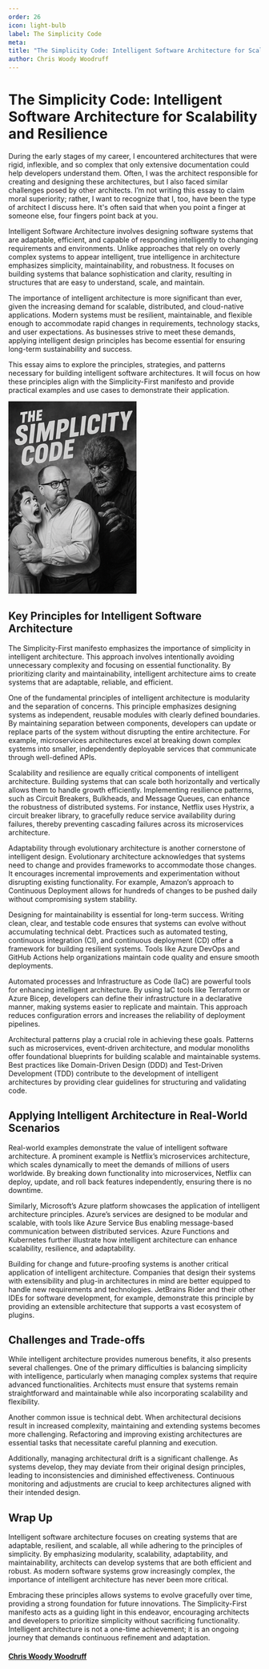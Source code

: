 ```yaml
---
order: 26
icon: light-bulb
label: The Simplicity Code
meta:
title: "The Simplicity Code: Intelligent Software Architecture for Scalability and Resilience"
author: Chris Woody Woodruff
---
```


# The Simplicity Code: Intelligent Software Architecture for Scalability and Resilience

During the early stages of my career, I encountered architectures that were rigid, inflexible, and so complex that only extensive documentation could help developers understand them. Often, I was the architect responsible for creating and designing these architectures, but I also faced similar challenges posed by other architects. I’m not writing this essay to claim moral superiority; rather, I want to recognize that I, too, have been the type of architect I discuss here. It's often said that when you point a finger at someone else, four fingers point back at you.

Intelligent Software Architecture involves designing software systems that are adaptable, efficient, and capable of responding intelligently to changing requirements and environments. Unlike approaches that rely on overly complex systems to appear intelligent, true intelligence in architecture emphasizes simplicity, maintainability, and robustness. It focuses on building systems that balance sophistication and clarity, resulting in structures that are easy to understand, scale, and maintain.

The importance of intelligent architecture is more significant than ever, given the increasing demand for scalable, distributed, and cloud-native applications. Modern systems must be resilient, maintainable, and flexible enough to accommodate rapid changes in requirements, technology stacks, and user expectations. As businesses strive to meet these demands, applying intelligent design principles has become essential for ensuring long-term sustainability and success.

This essay aims to explore the principles, strategies, and patterns necessary for building intelligent software architectures. It will focus on how these principles align with the Simplicity-First manifesto and provide practical examples and use cases to demonstrate their application.

![](images/Simplicity-Code-Horror.png)

## Key Principles for Intelligent Software Architecture

The Simplicity-First manifesto emphasizes the importance of simplicity in intelligent architecture. This approach involves intentionally avoiding unnecessary complexity and focusing on essential functionality. By prioritizing clarity and maintainability, intelligent architecture aims to create systems that are adaptable, reliable, and efficient.

One of the fundamental principles of intelligent architecture is modularity and the separation of concerns. This principle emphasizes designing systems as independent, reusable modules with clearly defined boundaries. By maintaining separation between components, developers can update or replace parts of the system without disrupting the entire architecture. For example, microservices architectures excel at breaking down complex systems into smaller, independently deployable services that communicate through well-defined APIs.

Scalability and resilience are equally critical components of intelligent architecture. Building systems that can scale both horizontally and vertically allows them to handle growth efficiently. Implementing resilience patterns, such as Circuit Breakers, Bulkheads, and Message Queues, can enhance the robustness of distributed systems. For instance, Netflix uses Hystrix, a circuit breaker library, to gracefully reduce service availability during failures, thereby preventing cascading failures across its microservices architecture.

Adaptability through evolutionary architecture is another cornerstone of intelligent design. Evolutionary architecture acknowledges that systems need to change and provides frameworks to accommodate those changes. It encourages incremental improvements and experimentation without disrupting existing functionality. For example, Amazon’s approach to Continuous Deployment allows for hundreds of changes to be pushed daily without compromising system stability.

Designing for maintainability is essential for long-term success. Writing clean, clear, and testable code ensures that systems can evolve without accumulating technical debt. Practices such as automated testing, continuous integration (CI), and continuous deployment (CD) offer a framework for building resilient systems. Tools like Azure DevOps and GitHub Actions help organizations maintain code quality and ensure smooth deployments.

Automated processes and Infrastructure as Code (IaC) are powerful tools for enhancing intelligent architecture. By using IaC tools like Terraform or Azure Bicep, developers can define their infrastructure in a declarative manner, making systems easier to replicate and maintain. This approach reduces configuration errors and increases the reliability of deployment pipelines.

Architectural patterns play a crucial role in achieving these goals. Patterns such as microservices, event-driven architecture, and modular monoliths offer foundational blueprints for building scalable and maintainable systems. Best practices like Domain-Driven Design (DDD) and Test-Driven Development (TDD) contribute to the development of intelligent architectures by providing clear guidelines for structuring and validating code.

## Applying Intelligent Architecture in Real-World Scenarios

Real-world examples demonstrate the value of intelligent software architecture. A prominent example is Netflix’s microservices architecture, which scales dynamically to meet the demands of millions of users worldwide. By breaking down functionality into microservices, Netflix can deploy, update, and roll back features independently, ensuring there is no downtime.

Similarly, Microsoft’s Azure platform showcases the application of intelligent architecture principles. Azure’s services are designed to be modular and scalable, with tools like Azure Service Bus enabling message-based communication between distributed services. Azure Functions and Kubernetes further illustrate how intelligent architecture can enhance scalability, resilience, and adaptability.

Building for change and future-proofing systems is another critical application of intelligent architecture. Companies that design their systems with extensibility and plug-in architectures in mind are better equipped to handle new requirements and technologies. JetBrains Rider and their other IDEs for software development, for example, demonstrate this principle by providing an extensible architecture that supports a vast ecosystem of plugins.

## Challenges and Trade-offs

While intelligent architecture provides numerous benefits, it also presents several challenges. One of the primary difficulties is balancing simplicity with intelligence, particularly when managing complex systems that require advanced functionalities. Architects must ensure that systems remain straightforward and maintainable while also incorporating scalability and flexibility.

Another common issue is technical debt. When architectural decisions result in increased complexity, maintaining and extending systems becomes more challenging. Refactoring and improving existing architectures are essential tasks that necessitate careful planning and execution.

Additionally, managing architectural drift is a significant challenge. As systems develop, they may deviate from their original design principles, leading to inconsistencies and diminished effectiveness. Continuous monitoring and adjustments are crucial to keep architectures aligned with their intended design.

## Wrap Up

Intelligent software architecture focuses on creating systems that are adaptable, resilient, and scalable, all while adhering to the principles of simplicity. By emphasizing modularity, scalability, adaptability, and maintainability, architects can develop systems that are both efficient and robust. As modern software systems grow increasingly complex, the importance of intelligent architecture has never been more critical.

Embracing these principles allows systems to evolve gracefully over time, providing a strong foundation for future innovations. The Simplicity-First manifesto acts as a guiding light in this endeavor, encouraging architects and developers to prioritize simplicity without sacrificing functionality. Intelligent architecture is not a one-time achievement; it is an ongoing journey that demands continuous refinement and adaptation.

#### [Chris Woody Woodruff](http://woodruff.dev)
